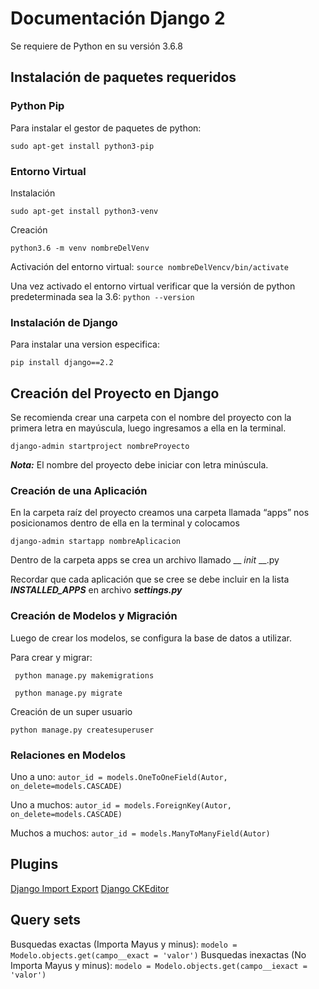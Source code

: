 # Documentación Django 2
Se requiere de Python en su versión 3.6.8

## Instalación de paquetes requeridos
### Python Pip
Para instalar el gestor de paquetes de python:
```
sudo apt-get install python3-pip
```

### Entorno Virtual
Instalación
```
sudo apt-get install python3-venv
```
Creación
```
python3.6 -m venv nombreDelVenv
```
Activación del entorno virtual: ```source nombreDelVencv/bin/activate```

Una vez activado el entorno virtual verificar que la versión de python predeterminada sea la 3.6: ```python --version```

### Instalación de Django
Para instalar una version especifica:
```
pip install django==2.2
```

## Creación del Proyecto en Django
Se recomienda crear una carpeta con el nombre del proyecto con la primera letra en mayúscula, luego ingresamos a ella en la terminal.
```
django-admin startproject nombreProyecto
```
***Nota:*** El nombre del proyecto debe iniciar con letra minúscula.

### Creación de una Aplicación
En la carpeta raíz del proyecto creamos una carpeta llamada “apps” nos posicionamos dentro de ella en la terminal y colocamos
```
django-admin startapp nombreAplicacion
```
Dentro de la carpeta apps se crea un archivo llamado  __ _init_ __.py

Recordar que cada aplicación que se cree se debe incluir en la lista ***INSTALLED_APPS*** en archivo ***settings.py***

### Creación de Modelos y Migración
Luego de crear los modelos, se configura la base de datos a utilizar.

Para crear y migrar:
```
 python manage.py makemigrations
```
```
 python manage.py migrate

```
Creación de un super usuario
```
python manage.py createsuperuser
```

### Relaciones en Modelos
Uno a uno: ```autor_id = models.OneToOneField(Autor, on_delete=models.CASCADE)```

Uno a muchos: ```autor_id = models.ForeignKey(Autor, on_delete=models.CASCADE)```

Muchos a muchos: ```autor_id = models.ManyToManyField(Autor)```

## Plugins
[Django Import Export](https://django-import-export.readthedocs.io/en/latest/installation.html)
[Django CKEditor](https://django-ckeditor.readthedocs.io/en/latest/#installation)

## Query sets
Busquedas exactas (Importa Mayus y minus): ```modelo = Modelo.objects.get(campo__exact = 'valor')```
Busquedas inexactas (No Importa Mayus y minus): ```modelo = Modelo.objects.get(campo__iexact = 'valor')```
